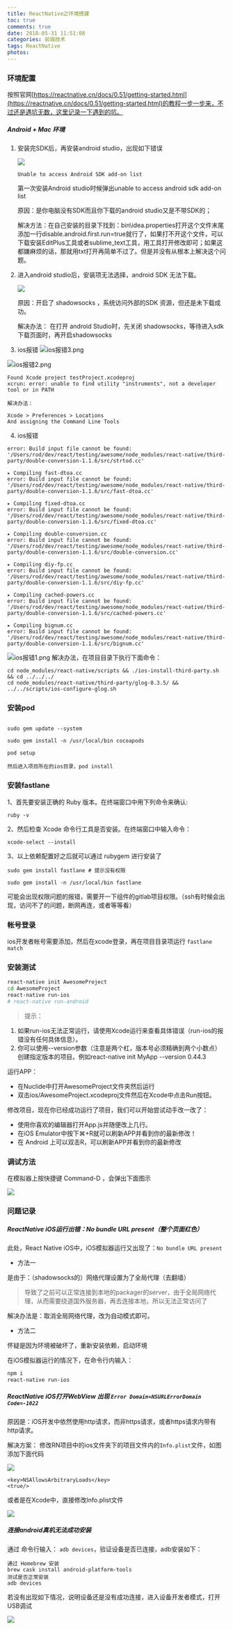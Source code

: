 ```yaml
---
title: ReactNative之环境搭建
toc: true
comments: true
date: 2018-05-31 11:51:08
categories: 前端技术
tags: ReactNative
photos:
---
```


<!--more-->

### 环境配置

按照官网[https://reactnative.cn/docs/0.51/getting-started.html](https://reactnative.cn/docs/0.51/getting-started.html)的教程一步一步来，不过还是遇坑无数，这里记录一下遇到的坑。

##### Android + Mac 环境

1. 安装完SDK后，再安装android studio，出现如下错误

    ![](https://ws1.sinaimg.cn/large/006tNc79gy1fruoitlzesj30ym0hiaco.jpg)

    `Unable to access Android SDK add-on list`

    第一次安装Android studio时候弹出unable to access android sdk add-on list

    原因：是你电脑没有SDK而且你下载的android studio又是不带SDK的；

    解决方法：在自己安装的目录下找到：bin\idea.properties打开这个文件末尾添加一行disable.android.first.run=true就行了，如果打不开这个文件，可以下载安装EditPlus工具或者sublime_text工具，用工具打开修改即可；如果这都嫌麻烦的话，那就用txt打开再简单不过了。但是并没有从根本上解决这个问题。

2. 进入android studio后，安装项无法选择，android SDK 无法下载。

    ![](https://ws1.sinaimg.cn/large/006tNc79gy1fruoirrs0tj31a80lk41x.jpg)

    原因：开启了 shadowsocks ，系统访问外部的SDK 资源，但还是未下载成功。

    解决办法： 在打开 android Studio时，先关闭 shadowsocks，等待进入sdk 下载页面时，再开启shadowsocks

3. ios报错
![ios报错3.png](https://cdn.leoao.com/ios报错3.png)

![ios报错2.png](https://cdn.leoao.com/ios报错2.png)

```
Found Xcode project testProject.xcodeproj
xcrun: error: unable to find utility "instruments", not a developer tool or in PATH

解决办法：

Xcode > Preferences > Locations
And assigning the Command Line Tools
```

4. ios报错
```
error: Build input file cannot be found: '/Users/rod/dev/react/testing/awesome/node_modules/react-native/third-party/double-conversion-1.1.6/src/strtod.cc'

▸ Compiling fast-dtoa.cc
error: Build input file cannot be found: '/Users/rod/dev/react/testing/awesome/node_modules/react-native/third-party/double-conversion-1.1.6/src/fast-dtoa.cc'

▸ Compiling fixed-dtoa.cc
error: Build input file cannot be found: '/Users/rod/dev/react/testing/awesome/node_modules/react-native/third-party/double-conversion-1.1.6/src/fixed-dtoa.cc'

▸ Compiling double-conversion.cc
error: Build input file cannot be found: '/Users/rod/dev/react/testing/awesome/node_modules/react-native/third-party/double-conversion-1.1.6/src/double-conversion.cc'

▸ Compiling diy-fp.cc
error: Build input file cannot be found: '/Users/rod/dev/react/testing/awesome/node_modules/react-native/third-party/double-conversion-1.1.6/src/diy-fp.cc'

▸ Compiling cached-powers.cc
error: Build input file cannot be found: '/Users/rod/dev/react/testing/awesome/node_modules/react-native/third-party/double-conversion-1.1.6/src/cached-powers.cc'

▸ Compiling bignum.cc
error: Build input file cannot be found: '/Users/rod/dev/react/testing/awesome/node_modules/react-native/third-party/double-conversion-1.1.6/src/bignum.cc'
```
![ios报错1.png](https://cdn.leoao.com/ios报错1.png)
解决办法，在项目目录下执行下面命令：

```shell
cd node_modules/react-native/scripts && ./ios-install-third-party.sh && cd ../../../
cd node_modules/react-native/third-party/glog-0.3.5/ && ../../scripts/ios-configure-glog.sh
```

### 安装pod

```shell

sudo gem update --system

sudo gem install -n /usr/local/bin cocoapods

pod setup

然后进入项目所在的ios目录，pod install

```


### 安装fastlane

1、首先要安装正确的 Ruby 版本。在终端窗口中用下列命令来确认:

```shell
ruby -v
```

2、然后检查 Xcode 命令行工具是否安装。在终端窗口中输入命令：

```shell
xcode-select --install
```

3、以上依赖配置好之后就可以通过 rubygem 进行安装了

```shell
sudo gem install fastlane # 提示没有权限

sudo gem install -n /usr/local/bin fastlane
```

可能会出现权限问题的报错，需要开一下组件的gitlab项目权限。（ssh有时候会出现，访问不了的问题，断网再连，或者等等看）


### 帐号登录

ios开发者帐号需要添加，然后在xcode登录，再在项目目录项运行 `fastlane match`


### 安装测试

```bash
react-native init AwesomeProject
cd AwesomeProject
react-native run-ios
# react-native run-android
```

>提示：
1. 如果run-ios无法正常运行，请使用Xcode运行来查看具体错误（run-ios的报错没有任何具体信息）。
2. 你可以使用--version参数（注意是两个杠，版本号必须精确到两个小数点）创建指定版本的项目。例如react-native init MyApp --version 0.44.3

运行APP：

* 在Nuclide中打开AwesomeProject文件夹然后运行
* 双击ios/AwesomeProject.xcodeproj文件然后在Xcode中点击Run按钮。

修改项目，现在你已经成功运行了项目，我们可以开始尝试动手改一改了：

* 使用你喜欢的编辑器打开App.js并随便改上几行。
* 在iOS Emulator中按下⌘+R就可以刷新APP并看到你的最新修改！
* 在 Android 上可以双击R，可以刷新APP并看到你的最新修改

### 调试方法

在模拟器上按快捷键 Command-D ，会弹出下面图示

![](https://ws3.sinaimg.cn/large/006tKfTcgy1fo33qaqknaj30km14edgx.jpg)


### 问题记录

##### ReactNative iOS运行出错：No bundle URL present（整个页面红色）

此处，React Native iOS中，iOS模拟器运行又出现了：`No bundle URL present`

* 方法一

是由于：（shadowsocks的）网络代理设置为了全局代理（去翻墙）

>导致了之前可以正常连接到本地的packager的server，由于全局网络代理，从而需要绕道国外服务器，再去连接本地，所以无法正常访问了

解决办法是：取消全局网络代理，改为自动模式即可。

* 方法二

怀疑是因为环境被破坏了，重新安装依赖，启动环境

在iOS模拟器运行的情况下，在命令行内输入：

```bash
npm i
react-native run-ios
```


#####  ReactNative iOS打开WebView 出现 `Error Domain=NSURLErrorDomain Code=-1022`

原因是：iOS开发中依然使用http请求，而非https请求，或者https请求内带有http请求。

解决方案： 修改RN项目中的ios文件夹下的项目文件内的`Info.plist`文件，如图添加下面代码

![](https://ws2.sinaimg.cn/large/006tNc79gy1fo99gokjf9j30w40fa3z2.jpg)

```
<key>NSAllowsArbitraryLoads</key>
<true/>
```

或者是在Xcode中，直接修改Info.plist文件

![](https://ws2.sinaimg.cn/large/006tNc79gy1fo99jtjtixj31cg0o4gpm.jpg)

##### 连接android真机无法成功安装

通过 命令行输入： `adb devices`，验证设备是否已连接，adb安装如下：

    通过 Homebrew 安装
    brew cask install android-platform-tools
    测试是否正常安装
    adb devices

若没有出现如下情况，说明设备还是没有成功连接，进入设备开发者模式，打开USB调试

![](https://ws1.sinaimg.cn/large/006tNc79gy1fruuv5wkh3j30rs048gm5.jpg)




